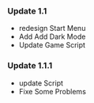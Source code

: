 ### Update 1.1

- redesign Start Menu
- Add Add Dark Mode
- Update Game Script

### Update 1.1.1

- update Script
- Fixe Some Problems